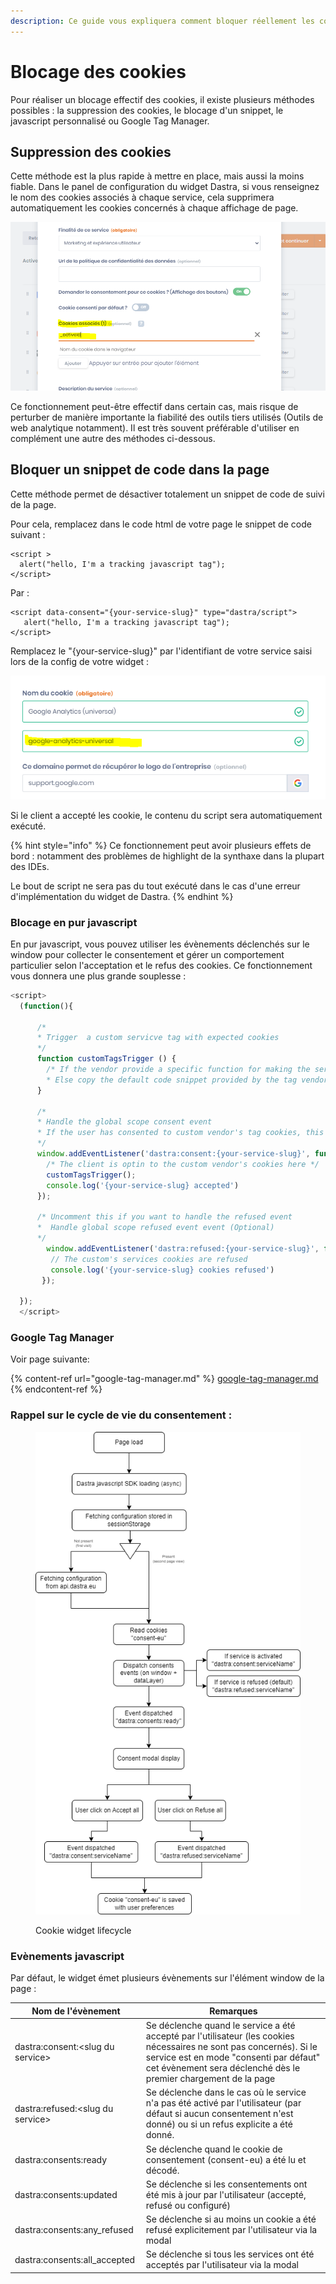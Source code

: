 ```yaml
---
description: Ce guide vous expliquera comment bloquer réellement les cookies.
---
```


# Blocage des cookies

Pour réaliser un blocage effectif des cookies, il existe plusieurs méthodes possibles : la suppression des cookies, le blocage d'un snippet, le javascript personnalisé ou Google Tag Manager.

## Suppression des cookies

Cette méthode est la plus rapide à mettre en place, mais aussi la moins fiable. Dans le panel de configuration du widget Dastra, si vous renseignez le nom des cookies associés à chaque service, cela supprimera automatiquement les cookies concernés à chaque affichage de page.&#x20;

![](<../../../../.gitbook/assets/image (291).png>)

Ce fonctionnement peut-être effectif dans certain cas, mais risque de perturber de manière importante la fiabilité des outils tiers utilisés (Outils de web analytique notamment). Il est très souvent préférable d'utiliser en complément une autre des méthodes ci-dessous.

## Bloquer un snippet de code dans la page

Cette méthode permet de désactiver totalement un snippet de code de suivi de la page.

Pour cela, remplacez dans le code html de votre page le snippet de code suivant :

```markup
<script >
  alert("hello, I'm a tracking javascript tag");
</script>
```

Par :

```markup
<script data-consent="{your-service-slug}" type="dastra/script">
   alert("hello, I'm a tracking javascript tag");
</script>
```

Remplacez le "{your-service-slug}" par l'identifiant de votre service saisi lors de la config de votre widget :

![](<../../../../.gitbook/assets/image (177).png>)

Si le client a accepté les cookie, le contenu du script sera automatiquement exécuté.

{% hint style="info" %}
Ce fonctionnement peut avoir plusieurs effets de bord : notamment des problèmes de highlight de la synthaxe dans la plupart des IDEs.&#x20;

Le bout de script ne sera pas du tout exécuté dans le cas d'une erreur d'implémentation du widget de Dastra.
{% endhint %}

### Blocage en pur javascript

En pur javascript, vous pouvez utiliser les évènements déclenchés sur le window pour collecter le consentement et gérer un comportement particulier selon l'acceptation et le refus des cookies. Ce fonctionnement vous donnera une plus grande souplesse :

```javascript
<script>
  (function(){

      /* 
      * Trigger  a custom servicve tag with expected cookies
      */
      function customTagsTrigger () {
        /* If the vendor provide a specific function for making the service work cookie-less, pull it here.
        * Else copy the default code snippet provided by the tag vendors*/
      }

      /*
      * Handle the global scope consent event
      * If the user has consented to custom vendor's tag cookies, this event will be fired on each page load where the cookie consent widget is installed
      */
      window.addEventListener('dastra:consent:{your-service-slug}', function () {
        /* The client is optin to the custom vendor's cookies here */
        customTagsTrigger();
        console.log('{your-service-slug} accepted')
      });

      /* Uncomment this if you want to handle the refused event
      *  Handle global scope refused event event (Optional) 
      */
        window.addEventListener('dastra:refused:{your-service-slug}', function () {
         // The custom's services cookies are refused 
         console.log('{your-service-slug} cookies refused')
       });
      
  });
  </script>
```

### Google Tag Manager

Voir page suivante:

{% content-ref url="google-tag-manager.md" %}
[google-tag-manager.md](google-tag-manager.md)
{% endcontent-ref %}

### Rappel sur le cycle de vie du consentement :&#x20;

<figure><img src="../../../../.gitbook/assets/cookies-lifecycle.drawio.png" alt=""><figcaption><p>Cookie widget lifecycle</p></figcaption></figure>

### Evènements javascript

Par défaut, le widget émet plusieurs évènements sur l'élément window de la page :&#x20;

| Nom de l'évènement                | Remarques                                                                                                                                                                                                                        |
| --------------------------------- | -------------------------------------------------------------------------------------------------------------------------------------------------------------------------------------------------------------------------------- |
| dastra:consent:\<slug du service> | Se déclenche quand le service a été accepté par l'utilisateur (les cookies nécessaires ne sont pas concernés). Si le service est en mode "consenti par défaut" cet évènement sera déclenché dès le premier chargement de la page |
| dastra:refused:\<slug du service> | Se déclenche dans le cas où le service n'a pas été activé par l'utilisateur (par défaut si aucun consentement n'est donné) ou si un refus explicite a été donné.                                                                 |
| dastra:consents:ready             | Se déclenche quand le cookie de consentement (consent-eu) a été lu et décodé.                                                                                                                                                    |
| dastra:consents:updated           | Se déclenche si les consentements ont été mis à jour par l'utilisateur (accepté, refusé ou configuré)                                                                                                                            |
| dastra:consents:any\_refused      | Se déclenche si au moins un cookie a été refusé explicitement par l'utilisateur via la modal                                                                                                                                     |
| dastra:consents:all\_accepted     | Se déclenche si tous les services ont été acceptés par l'utilisateur via la modal                                                                                                                                                |
